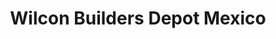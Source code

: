 ---
title: "Wilcon Builders Depot Mexico"
url: /mexico/wilcon-builders-depot-mexico/
shop: hardware
---